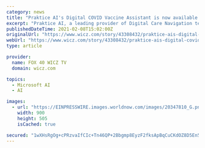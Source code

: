 ```yaml
---
category: news
title: "Praktice AI's Digital COVID Vaccine Assistant is now available on Microsoft AppSource & Azure Marketplace"
excerpt: "Praktice AI, a leading provider of Digital Care Navigation technology, has announced the addition of COVID Vaccine Assistant on the Microsoft AzureMarketplace."
publishedDateTime: 2021-02-08T15:02:00Z
originalUrl: "https://www.wicz.com/story/43308432/praktice-ais-digital-covid-vaccine-assistant-is-now-available-on-microsoft-appsource-azure-marketplace"
webUrl: "https://www.wicz.com/story/43308432/praktice-ais-digital-covid-vaccine-assistant-is-now-available-on-microsoft-appsource-azure-marketplace"
type: article

provider:
  name: FOX 40 WICZ TV
  domain: wicz.com

topics:
  - Microsoft AI
  - AI

images:
  - url: "https://EINPRESSWIRE.images.worldnow.com/images/20347810_G.png?lastEditedDate=1612776009000"
    width: 900
    height: 505
    isCached: true

secured: "1wXHsRgOg+cPRzvaIfCIc+Tn46QP+2Bbgmp8EyzF2fksApBqCuCKdOZ8D5En521SOTQXto1wsJErPuWXVudJ4yg66IpY5kF6QnIB8Sx0BKYRtbSd1J6G763p33gjf8xEDCsi+ztbVpz5DTpOd25nOczJvbwUlUPIaVH9xSrZpSO8uePsDnfoJ0WYIaLa5oqC2xdBP0C5lmwgX4wB70NF8vamvKeHQ0iFLhpnDKWloTo0xduwhHZahAzg/dF7ZnbJzStjf4cyUtWE+EqjrQIXehYHmk1v0PiFEF1rfRD0WkU0JpYSJqN2yvU+XCf/k2jbmm86i1bhiblCoc76VGRpD+fY7jIdfvv81O0RQpq+Tfc=;ZgjqqHwGMB2bt+lpBiXdSw=="
---
```


